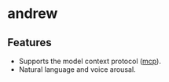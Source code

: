 # andrew

## Features

- Supports the model context protocol ([mcp]()).
- Natural language and voice arousal.
